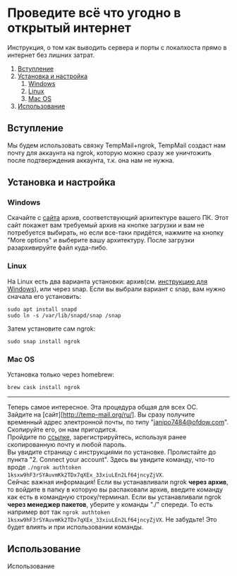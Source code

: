 # Проведите всё что угодно в открытый интернет

Инструкция, о том как выводить сервера и порты с локалхоста прямо в интернет без лишних затрат.

1. [Вступление](#вступление)  
2. [Установка и настройка](#установка-и-настройка)  
   1. [Windows](#windows)  
   2. [Linux](#linux)  
   3. [Mac OS](#mac-os)
3. [Использование](#использование)

## Вступление

Мы будем использовать связку TempMail+ngrok, TempMail создаст нам почту для аккаунта на ngrok, которую можно сразу же уничтожить после подтверждения аккаунта, т.к. она нам не нужна.

## Установка и настройка

### Windows

Скачайте с [сайта](https://ngrok.com/download) архив, соответствующий архитектуре вашего ПК. Этот сайт покажет вам требуемый архив на кнопке загрузки и вам не потребуется выбирать, но если все-таки придётся, нажмите на кнопку "More options" и выберите вашу архитектуру. После загрузки разархивируйте файл куда-либо.

### Linux

На Linux есть два варианта установки: архив(см. [инструкцию для Windows](#windows)), или через snap.
Если вы выбрали вариант с snap, вам нужно сначала его установить:

```shell
sudo apt install snapd
sudo ln -s /var/lib/snapd/snap /snap
```

Затем установите сам ngrok:

```shell
sudo snap install ngrok
```

### Mac OS

Установка только через homebrew:

```shell
brew cask install ngrok
```

---
Теперь самое интересное. Эта процедура общая для всех ОС.  
Зайдите на [сайт][http://temp-mail.org/ru/]. Вы сразу получите временный адрес электронной почты, по типу "janipo7484@ofdow.com". Скопируйте его, он нам пригодится.  
Пройдите по [ссылке](http://dashboard.ngrok.com/signup), зарегистрируйтесь, используя ранее скопированную почту и любой пароль.  
Вы увидите страницу с инструкциями по установке. Пролистайте до пункта "2. Connect your account". Здесь вы увидите команду, что-то вроде ```./ngrok authtoken 1ksxw9hF3rSYAuvmKk2TDx7qXEx_33xiuLEn2Lf64jncyZjVX```.  
Сейчас важная информация! Если вы устанавливали ngrok **через архив**, то войдите в папку в которую вы распаковали архив, введите команду как есть в командную строку/терминал. Если вы устанавливали ngrok **через менеджер пакетов**, уберите у команды "./" спереди. То есть например вот так ```ngrok authtoken 1ksxw9hF3rSYAuvmKk2TDx7qXEx_33xiuLEn2Lf64jncyZjVX```. Не забудьте! Это будет влиять и при использовании команды.

## Использование

Использование

